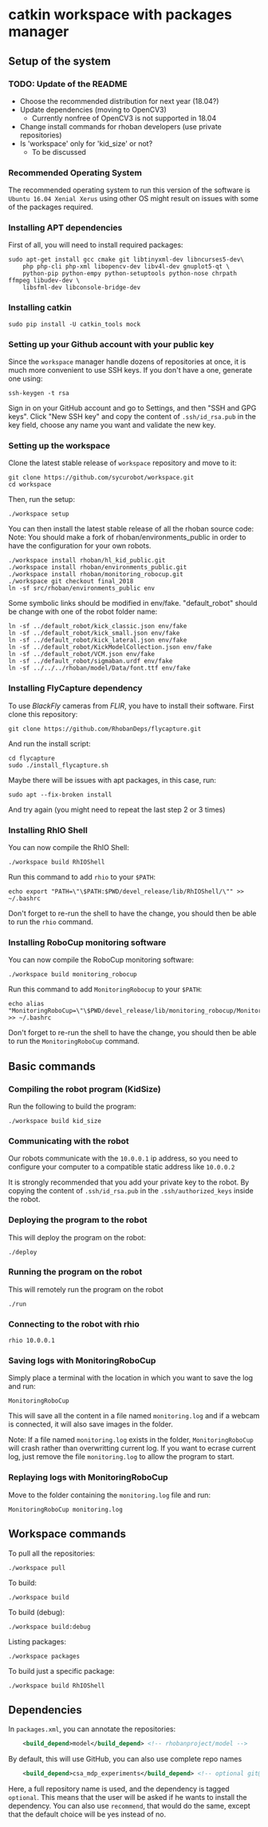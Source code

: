 # catkin workspace with packages manager

## Setup of the system

### TODO: Update of the README

- Choose the recommended distribution for next year (18.04?)
- Update dependencies (moving to OpenCV3)
  - Currently nonfree of OpenCV3 is not supported in 18.04
- Change install commands for rhoban developers (use private repositories)
- Is 'workspace' only for 'kid_size' or not?
  - To be discussed

### Recommended Operating System

The recommended operating system to run this version of the software is `Ubuntu
16.04 Xenial Xerus` using other OS might result on issues with some of the
packages required.

### Installing APT dependencies

First of all, you will need to install required packages:

    sudo apt-get install gcc cmake git libtinyxml-dev libncurses5-dev\
        php php-cli php-xml libopencv-dev libv4l-dev gnuplot5-qt \
        python-pip python-empy python-setuptools python-nose chrpath ffmpeg libudev-dev \
        libsfml-dev libconsole-bridge-dev
        
### Installing catkin

    sudo pip install -U catkin_tools mock
    
### Setting up your Github account with your public key

Since the `workspace` manager handle dozens of repositories at once, it is much
more convenient to use SSH keys.  If you don't have a one, generate one using:

    ssh-keygen -t rsa
    
Sign in on your GitHub account and go to Settings, and then "SSH and GPG
keys". Click "New SSH key" and copy the content of `.ssh/id_rsa.pub` in the key
field, choose any name you want and validate the new key.

### Setting up the workspace

Clone the latest stable release of `workspace` repository and move to it:

    git clone https://github.com/sycurobot/workspace.git
    cd workspace

Then, run the setup:

    ./workspace setup

You can then install the latest stable release of all the rhoban source code:
Note: You should make a fork of rhoban/environments_public in order to have
the configuration for your own robots.

    ./workspace install rhoban/hl_kid_public.git
    ./workspace install rhoban/environments_public.git
    ./workspace install rhoban/monitoring_robocup.git
    ./workspace git checkout final_2018
    ln -sf src/rhoban/environments_public env

Some symbolic links should be modified in env/fake.
"default_robot" should be change with one of the robot folder name:

    ln -sf ../default_robot/kick_classic.json env/fake
    ln -sf ../default_robot/kick_small.json env/fake
    ln -sf ../default_robot/kick_lateral.json env/fake
    ln -sf ../default_robot/KickModelCollection.json env/fake
    ln -sf ../default_robot/VCM.json env/fake
    ln -sf ../default_robot/sigmaban.urdf env/fake
    ln -sf ../../../rhoban/model/Data/font.ttf env/fake

    
### Installing FlyCapture dependency

To use *BlackFly* cameras from *FLIR*, you have to install their software. First
clone this repository:

    git clone https://github.com/RhobanDeps/flycapture.git
    
And run the install script:

    cd flycapture
    sudo ./install_flycapture.sh
    
Maybe there will be issues with apt packages, in this case, run:

    sudo apt --fix-broken install
    
And try again (you might need to repeat the last step 2 or 3 times)

### Installing RhIO Shell

You can now compile the RhIO Shell:

    ./workspace build RhIOShell
    
Run this command to add `rhio` to your `$PATH`:

    echo export "PATH=\"\$PATH:$PWD/devel_release/lib/RhIOShell/\"" >> ~/.bashrc
    
Don't forget to re-run the shell to have the change, you should then be able to
run the `rhio` command.

### Installing RoboCup monitoring software

You can now compile the RoboCup monitoring software:

    ./workspace build monitoring_robocup
    
Run this command to add `MonitoringRobocup` to your `$PATH`:

    echo alias "MonitoringRoboCup=\"\$PWD/devel_release/lib/monitoring_robocup/MonitoringRoboCup\"" >> ~/.bashrc
    
Don't forget to re-run the shell to have the change, you should then be able to
run the `MonitoringRoboCup` command.

## Basic commands

    
### Compiling the robot program (KidSize)

Run the following to build the program:

    ./workspace build kid_size
    
### Communicating with the robot

Our robots communicate with the `10.0.0.1` ip address, so you need to configure your computer to a compatible static address like `10.0.0.2`

It is strongly recommended that you add your private key to the robot. By copying the content of `.ssh/id_rsa.pub` in the `.ssh/authorized_keys` inside the robot.
    
### Deploying the program to the robot

This will deploy the program on the robot:
    
    ./deploy
    
### Running the program on the robot

This will remotely run the program on the robot

    ./run
    
### Connecting to the robot with rhio

    rhio 10.0.0.1
    
### Saving logs with MonitoringRoboCup

Simply place a terminal with the location in which you want to save the log and run:

    MonitoringRoboCup

This will save all the content in a file named `monitoring.log` and if a webcam
is connected, it will also save images in the folder.

Note: If a file named `monitoring.log` exists in the folder, `MonitoringRoboCup`
will crash rather than overwritting current log. If you want to ecrase current
log, just remove the file `monitoring.log` to allow the program to start.

### Replaying logs with MonitoringRoboCup

Move to the folder containing the `monitoring.log` file and run:

    MonitoringRoboCup monitoring.log

## Workspace commands

To pull all the repositories:

    ./workspace pull

To build:

    ./workspace build

To build (debug):

    ./workspace build:debug

Listing packages:

    ./workspace packages

To build just a specific package:

    ./workspace build RhIOShell

## Dependencies

In `packages.xml`, you can annotate the repositories:

```xml
    <build_depend>model</build_depend> <!-- rhobanproject/model -->
```

By default, this will use GitHub, you can also use complete repo names

```xml
    <build_depend>csa_mdp_experiments</build_depend> <!-- optional git@bitbucket.org:rhoban/csa_mdp_experiments.git -->
```

Here, a full repository name is used, and the dependency is tagged `optional`. This means that
the user will be asked if he wants to install the dependency. You can also use `recommend`, that
would do the same, except that the default choice will be yes instead of no.
